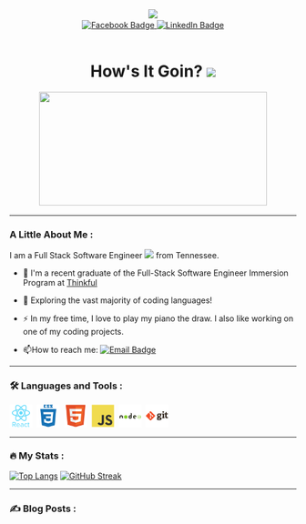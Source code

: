 <div id="header" align="center">
  <img src="https://engineerpatterson.com/images/ep-logo.png" width="550px"/>
  <div id="badges">
    <a href="https://www.facebook.com/engineerpatterson">
      <img src="https://img.shields.io/badge/Facebook-blue?style=for-the-badge&logo=facebook&logoColor=white" alt="Facebook Badge"/>
    </a>
    <a href="https://www.linkedin.com/in/engineerpatterson">
      <img src="https://img.shields.io/badge/LinkedIn-blue?style=for-the-badge&logo=linkedin&logoColor=white" alt="LinkedIn Badge"/>
    </a>
  </div>
  <img src="https://komarev.com/ghpvc/?username=BountyFiveO&style=flat-square&color=blue" alt=""/>
  <h1>
    How's It Goin?
    <img src="https://media.giphy.com/media/hvRJCLFzcasrR4ia7z/giphy.gif" width="30px"/>
  </h1>
</div>
<div align="center">
  <img src="https://media.giphy.com/media/dWesBcTLavkZuG35MI/giphy.gif" width="400" height="200"/>
</div>

---

### A Little About Me :
I am a Full Stack Software Engineer <img src="https://media.giphy.com/media/WUlplcMpOCEmTGBtBW/giphy.gif" width="30"> from Tennessee.
- :telescope: I'm a recent graduate of the Full-Stack Software Engineer Immersion Program at <a href="https://www.thinkful.com">Thinkful</a> 

- :seedling: Exploring the vast majority of coding languages!

- :zap: In my free time, I love to play my piano the draw. I also like working on one of my coding projects.

- :mailbox:How to reach me: [![Email Badge](https://img.shields.io/badge/?style=flat&logo=Email&logoColor=white)](mailto:shawn@engineerpatterson.com/)

---

### :hammer_and_wrench: Languages and Tools :
<div>
  <img src="https://github.com/devicons/devicon/blob/master/icons/react/react-original-wordmark.svg" title="React" alt="React" width="40" height="40"/>&nbsp;
  <img src="https://github.com/devicons/devicon/blob/master/icons/css3/css3-plain-wordmark.svg"  title="CSS3" alt="CSS" width="40" height="40"/>&nbsp;
  <img src="https://github.com/devicons/devicon/blob/master/icons/html5/html5-original.svg" title="HTML5" alt="HTML" width="40" height="40"/>&nbsp;
  <img src="https://github.com/devicons/devicon/blob/master/icons/javascript/javascript-original.svg" title="JavaScript" alt="JavaScript" width="40" height="40"/>&nbsp;
  <img src="https://github.com/devicons/devicon/blob/master/icons/nodejs/nodejs-original-wordmark.svg" title="NodeJS" alt="NodeJS" width="40" height="40"/>&nbsp;
  <img src="https://github.com/devicons/devicon/blob/master/icons/git/git-original-wordmark.svg" title="Git" **alt="Git" width="40" height="40"/>
</div>

---

### :fire: My Stats :
[![Top Langs](https://github-readme-stats.vercel.app/api/top-langs/?username=BountyFiveO&layout=compact&theme=vision-friendly-dark)](https://github.com/anuraghazra/github-readme-stats)    [![GitHub Streak](https://github-readme-streak-stats.herokuapp.com?user=BountyFiveO&theme=github-dark&border_radius=10&date_format=%5BY%20%5DM%20j&fire=CB5413&stroke=21F96E&background=1E1D1A)](https://git.io/streak-stats)

---

### :writing_hand: Blog Posts :
<!-- BLOG-POST-LIST:START -->
<!-- BLOG-POST-LIST:END -->

